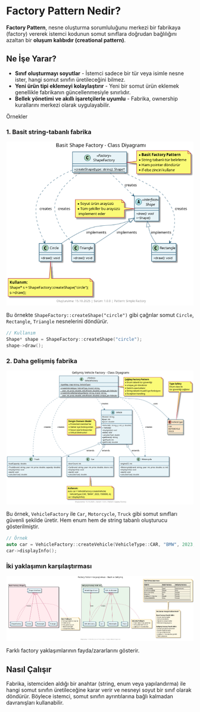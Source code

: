 # Factory Pattern Nedir?

**Factory Pattern**, nesne oluşturma sorumluluğunu merkezi bir fabrikaya (factory) vererek istemci kodunun somut sınıflara doğrudan bağlılığını azaltan bir **oluşum kalıbıdır (creational pattern)**.

## Ne İşe Yarar?

- **Sınıf oluşturmayı soyutlar** - İstemci sadece bir tür veya isimle nesne ister, hangi somut sınıfın üretileceğini bilmez.
- **Yeni ürün tipi eklemeyi kolaylaştırır** - Yeni bir somut ürün eklemek genellikle fabrikanın güncellenmesiyle sınırlıdır.
- **Bellek yönetimi ve akıllı işaretçilerle uyumlu** - Fabrika, ownership kurallarını merkezi olarak uygulayabilir.

Örnekler

### 1. Basit string-tabanlı fabrika

![Basic Shape Factory](./basic_shape/diagram.png)

Bu örnekte `ShapeFactory::createShape("circle")` gibi çağrılar somut `Circle`, `Rectangle`, `Triangle` nesnelerini döndürür.

```cpp
// Kullanım
Shape* shape = ShapeFactory::createShape("circle");
shape->draw();
```

### 2. Daha gelişmiş fabrika

![Vehicle Factory](./vehicle/diagram.png)

Bu örnek, `VehicleFactory` ile `Car`, `Motorcycle`, `Truck` gibi somut sınıfları güvenli şekilde üretir. Hem enum hem de string tabanlı oluşturucu gösterilmiştir.

```cpp
// Örnek
auto car = VehicleFactory::createVehicle(VehicleType::CAR, "BMW", 2023, 1500000, 4);
car->displayInfo();
```

### İki yaklaşımın karşılaştırması

![Factory Comparison](./vehicle_shape_diff/diagram.png)

Farklı factory yaklaşımlarının fayda/zararlarını gösterir.

## Nasıl Çalışır

Fabrika, istemciden aldığı bir anahtar (string, enum veya yapılandırma) ile hangi somut sınıfın üretileceğine karar verir ve nesneyi soyut bir sınıf olarak döndürür. Böylece istemci, somut sınıfın ayrıntılarına bağlı kalmadan davranışları kullanabilir.